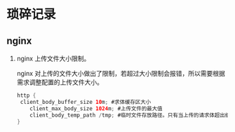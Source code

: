 # 琐碎记录

## nginx

1. nginx 上传文件大小限制。

   nginx 对上传的文件大小做出了限制，若超过大小限制会报错，所以需要根据需求调整配置的上传文件大小。

   ```java
   http {
   	client_body_buffer_size 10m; #求体缓存区大小
       client_max_body_size 1024m; #上传文件的最大值
       client_body_temp_path /tmp; #临时文件存放路径。只有当上传的请求体超出缓存区大小时，才会写到临时文件中
   }
   ```

   

 